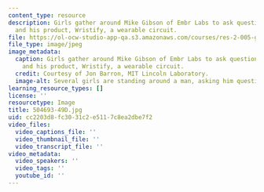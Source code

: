 ```yaml
---
content_type: resource
description: Girls gather around Mike Gibson of Embr Labs to ask questions about entrepreneurship
  and his product, Wristify, a wearable circuit.
file: https://ol-ocw-studio-app-qa.s3.amazonaws.com/courses/res-2-005-girls-who-build-make-your-own-wearables-workshop-spring-2015/cc2203d8fc3031c2e5117c8ea2dbe7f2_504693-49D.jpg
file_type: image/jpeg
image_metadata:
  caption: Girls gather around Mike Gibson of Embr Labs to ask questions about entrepreneurship
    and his product, Wristify, a wearable circuit.
  credit: Courtesy of Jon Barron, MIT Lincoln Laboratory.
  image-alt: Several girls are standing around a man, asking him questions.
learning_resource_types: []
license: ''
resourcetype: Image
title: 504693-49D.jpg
uid: cc2203d8-fc30-31c2-e511-7c8ea2dbe7f2
video_files:
  video_captions_file: ''
  video_thumbnail_file: ''
  video_transcript_file: ''
video_metadata:
  video_speakers: ''
  video_tags: ''
  youtube_id: ''
---
```

